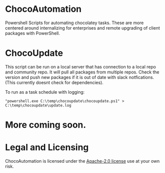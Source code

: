 # ChocoAutomation
Powershell Scripts for automating chocolatey tasks. These are more centered around internalizing for enterprises and remote upgrading of client packages with PowerShell.

# ChocoUpdate
This script can be run on a local server that has connection to a local repo and community repo. It will pull all packages from multiple repos. Check the version and push new packages if it is out of date with slack notfications. (This currently doesnt check for dependencies). 

To run as a task schedule with logging:
 ```
 "powershell.exe C:\temp\chocoupdate\chocoupdate.ps1" > C:\temp\chocoupdate\update.log
 ```

# More coming soon.

# Legal and Licensing
ChocoAutomation is licensed under the [Apache-2.0 license](https://github.com/MoodyLondon/ChocoAutomation/blob/main/LICENSE) use at your own risk.
